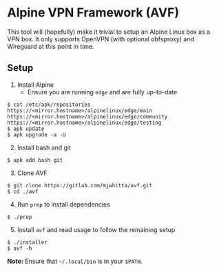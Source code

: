 # Alpine VPN Framework (AVF)

This tool will (hopefully) make it trivial to setup an Alpine Linux
box as a VPN box. It only supports OpenVPN (with optional obfsproxy)
and Wireguard at this point in time.

## Setup

1. Install Alpine
    - Ensure you are running `edge` and are fully up-to-date

```
$ cat /etc/apk/repositories
https://<mirror.hostname>/alpinelinux/edge/main
https://<mirror.hostname>/alpinelinux/edge/community
https://<mirror.hostname>/alpinelinux/edge/testing
$ apk update
$ apk upgrade -a -U
```

2. Install bash and git

```
$ apk add bash git
```

3. Clone AVF

```
$ git clone https://gitlab.com/mjwhitta/avf.git
$ cd ./avf
```

4. Run `prep` to install dependencies

```
$ ./prep
```

5. Install `avf` and read usage to follow the remaining setup

```
$ ./installer
$ avf -h
```

**Note:** Ensure that `~/.local/bin` is in your `$PATH`.
